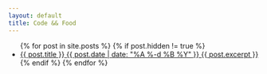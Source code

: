 ```yaml
---
layout: default
title: Code && Food
---
```

<ul class="posts">
{% for post in site.posts %}
  {% if post.hidden != true %}
  <li class="post">	
    <a href="{{ post.url }}">
      <span class="b m0">{{ post.title }}</span>
      <span class="meta h4 b">{{ post.date | date: "%A %-d %B %Y" }}</span>
      {{ post.excerpt }}
    </a>
  </li>
  {% endif %}
{% endfor %}
</ul>
